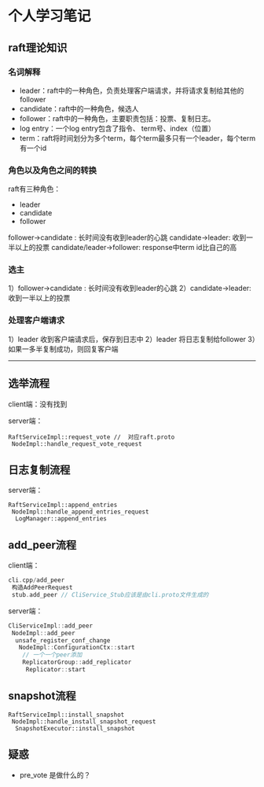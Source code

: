 # 个人学习笔记

## raft理论知识

### 名词解释
- leader：raft中的一种角色，负责处理客户端请求，并将请求复制给其他的follower
- candidate：raft中的一种角色，候选人
- follower：raft中的一种角色，主要职责包括：投票、复制日志。
- log entry：一个log entry包含了指令、 term号、index（位置）
- term：raft将时间划分为多个term，每个term最多只有一个leader，每个term有一个id


### 角色以及角色之间的转换
raft有三种角色：
- leader
- candidate
- follower

follower->candidate : 长时间没有收到leader的心跳
candidate->leader: 收到一半以上的投票
candidate/leader->follower: response中term id比自己的高

### 选主

1）follower->candidate : 长时间没有收到leader的心跳
2）candidate->leader: 收到一半以上的投票

### 处理客户端请求

1）leader 收到客户端请求后，保存到日志中
2）leader 将日志复制给follower
3）如果一多半复制成功，则回复客户端


----------------


## 选举流程
client端：没有找到

server端：
```
RaftServiceImpl::request_vote //  对应raft.proto
 NodeImpl::handle_request_vote_request

```


## 日志复制流程
server端：
```
RaftServiceImpl::append_entries
 NodeImpl::handle_append_entries_request
  LogManager::append_entries
```



## add_peer流程

client端：
```cpp
cli.cpp/add_peer
 构造AddPeerRequest
 stub.add_peer // CliService_Stub应该是由cli.proto文件生成的
```

server端：
```cpp
CliServiceImpl::add_peer
 NodeImpl::add_peer
  unsafe_register_conf_change
   NodeImpl::ConfigurationCtx::start
    // 一个一个peer添加
    ReplicatorGroup::add_replicator
     Replicator::start
```

## snapshot流程
```
RaftServiceImpl::install_snapshot
 NodeImpl::handle_install_snapshot_request
  SnapshotExecutor::install_snapshot
```


## 疑惑
- pre_vote 是做什么的？
